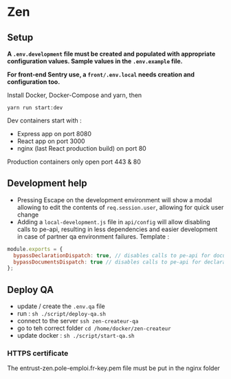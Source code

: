 # Zen

## Setup

**A `.env.development` file must be created and populated with appropriate configuration values. Sample values in the `.env.example` file.**

**For front-end Sentry use, a `front/.env.local` needs creation and configuration too.**

Install Docker, Docker-Compose and yarn, then

```
yarn run start:dev
```

Dev containers start with :

- Express app on port 8080
- React app on port 3000
- nginx (last React production build) on port 80

Production containers only open port 443 & 80

## Development help

- Pressing Escape on the development environment will show a modal allowing to edit the contents of `req.session.user`, allowing for quick user change
- Adding a `local-development.js` file in `api/config` will allow disabling calls to pe-api, resulting in less dependencies and easier development in case of partner qa environment failures. Template :

```js
module.exports = {
  bypassDeclarationDispatch: true, // disables calls to pe-api for documents
  bypassDocumentsDispatch: true // disables calls to pe-api for declarations
};
```

## Deploy QA
  - update / create the `.env.qa` file
  - run : `sh ./script/deploy-qa.sh`
  - connect to the server `ssh zen-createur-qa`
  - go to teh correct folder `cd /home/docker/zen-createur`
  - update docker : `sh ./script/start-qa.sh`

### HTTPS certificate

The entrust-zen.pole-emploi.fr-key.pem file must be put in the nginx folder
